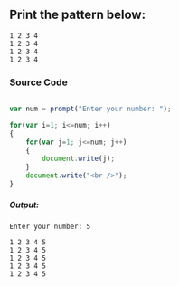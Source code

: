 ## Print the pattern below:
    1 2 3 4 
    1 2 3 4
    1 2 3 4
    1 2 3 4

### Source Code

```javascript

var num = prompt("Enter your number: ");

for(var i=1; i<=num; i++)
{
    for(var j=1; j<=num; j++)
    {
        document.write(j);
    }
    document.write("<br />");
}

```
##### Output:

	Enter your number: 5

    1 2 3 4 5
    1 2 3 4 5
    1 2 3 4 5
    1 2 3 4 5
    1 2 3 4 5